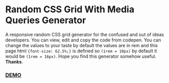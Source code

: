 # Random CSS Grid With Media Queries Generator

A responsive random CSS grid generator for the confused and out of ideas developers. You can view, edit and copy the code from codepen. You can change the values to your taste by default the values are in rem and this page html `{font-size: 62.5%;}` is defined so `(1rem = 10px)` by default it would be `(1rem = 16px)`. Hope you find this generator somehow useful. **Thanks**.

### [DEMO](https://itsfz1.github.io/Random-CSS-Grid-With-Media-Queries-Generator/)
